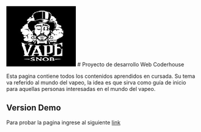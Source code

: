 <img src="imagenes/logo.jpg">
# Proyecto de desarrollo Web Coderhouse

Esta pagina contiene todos los contenidos aprendidos en cursada. Su tema va referido al mundo del vapeo, la idea es que sirva como guía de inicio para aquellas personas interesadas en el mundo del vapeo.

## Version Demo

Para probar la pagina ingrese al siguiente  [link](https://nicolasbalcedo.github.io/pruebacoder/)